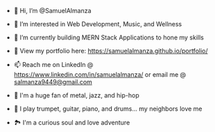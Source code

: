 - 👋 Hi, I’m @SamuelAlmanza
- 👀 I’m interested in Web Development, Music, and Wellness
- 🌱 I’m currently building MERN Stack Applications to hone my skills
- 📖 View my portfolio here: https://samuelalmanza.github.io/portfolio/
- 📫 Reach me on LinkedIn @ https://www.linkedin.com/in/samuelalmanza/ or email me @ salmanza9449@gmail.com

- 🎵 I'm a huge fan of metal, jazz, and hip-hop
- 🎺 I play trumpet, guitar, piano, and drums... my neighbors love me
- 🏞  I'm a curious soul and love adventure


<!---
SamuelAlmanza/SamuelAlmanza is a ✨ special ✨ repository because its `README.md` (this file) appears on your GitHub profile.
You can click the Preview link to take a look at your changes.
--->
